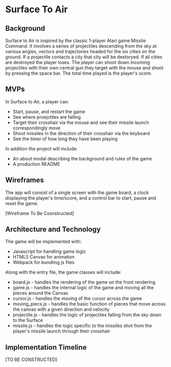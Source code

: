 # Surface To Air

## Background

Surface to Air is inspired by the classic 1-player Atari game Missile Command. It involves a series of projectiles descending from the sky at various angles, vectors and trajectories headed for the six cities on the ground. If a projectile contacts a city that city will be destoryed. If all cities are destroyed the player loses. The player can shoot down incoming projectiles with their own central gun they target with the mouse and shoot by pressing the space bar. The total time played is the player's score. 

## MVPs

In Surface to Air, a player can:
* Start, pause, and restart the game
* See where proejctiles are falling
* Target their crosshair via the mouse and see their missile launch correspondingly move
* Shoot missiles in the direction of their crosshair via the keyboard
* See the timer of how long they have been playing

In addition the project will include:
* An about modal describing the background and rules of the game
* A production README

## Wireframes
The app will consist of a single screen with the game board, a clock displaying the player's time/score, and a control bar to start, pause and reset the game. 

[Wireframe To Be Cosnstructed]

## Architecture and Technology
The game will be implemented with:
* Javascript for handling game logic
* HTML5 Canvas for animation
* Webpack for bundling js files

Along with the entry file, the game classes will include:

* board.js - handles the rendering of the game on the front rendering
* game.js - handles the internal logic of the game and moving all the pieces around the Canvas
* cursor.js - handles the moving of the cursor across the game
* moving_piecs.js - handles the basic function of pieces that move across the canvas with a given direction and velocity
* projectile.js - handles the logic of projectiles falling from the sky down to the Surface
* missile.js - handles the logic specific to the missiles shot from the player's missile launch through their crosshair


## Implementation Timeline
[TO BE CONSTRUCTED]





